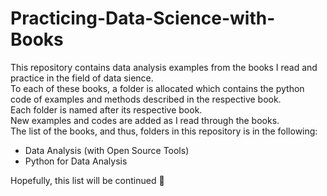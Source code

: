 # Practicing-Data-Science-with-Books
This repository contains data analysis examples from the books I read and practice in the field of data sience. <br>
To each of these books, a folder is allocated which contains the python code of examples and methods described in the respective book. <br>
Each folder is named after its respective book. <br>
New examples and codes are added as I read through the books. <br>
The list of the books, and thus, folders in this repository is in the following: 
<ul>
  <li>Data Analysis (with Open Source Tools)</li>
  <li>Python for Data Analysis</li>
</ul>
Hopefully, this list will be continued &#129310 <br>
